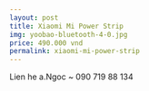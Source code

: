 ```yaml
---
layout: post
title: Xiaomi Mi Power Strip
img: yoobao-bluetooth-4-0.jpg
price: 490.000 vnd
permalink: xiaomi-mi-power-strip
---
```

Lien he a.Ngoc ~ 090 719 88 134
